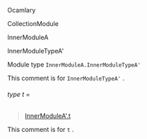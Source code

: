 Ocamlary

CollectionModule

InnerModuleA

InnerModuleTypeA'

Module type `InnerModuleA.InnerModuleTypeA'`

This comment is for `InnerModuleTypeA'` .

<a id="type-t"></a>

###### type t =

> [InnerModuleA'.t](Ocamlary.CollectionModule.InnerModuleA.InnerModuleA'.md#type-t)

This comment is for `t` .
